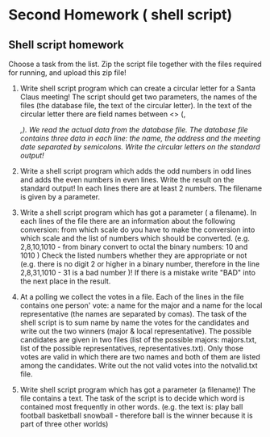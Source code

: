 # Second Homework ( shell script)
## Shell script homework

Choose a task from the list. Zip the script file together with the files required for running, and upload this zip file!

1.   Write shell script program which can create a circular letter for a Santa Claus meeting! The script should get two parameters, the names of the files  (the database file, the text of the circular letter). In the text of the circular letter there are field names between <> (<name>,<address>,<date>). We read the actual data from the database file. The database file contains three data in each line: the name, the address and the meeting date separated by semicolons. Write the circular letters on the standard output!

2.   Write a shell script program which adds the odd numbers in odd lines and adds the even numbers in even lines. Write the result on the standard output! In each lines there are at least 2 numbers. The filename is given by a parameter.

3.   Write a shell script program which has got a parameter ( a filename). In each lines of the file there are an information about the following conversion: from which scale do you have to make the conversion into which scale and the list of numbers which should be converted. (e.g. 2,8,10,1010 - from binary convert to octal the binary numbers: 10 and 1010 ) Check the listed numbers whether they are appropriate or not (e.g. there is no digit 2 or higher in a binary number, therefore in the line 2,8,31,1010   - 31 is a bad number )! If there is a mistake write "BAD" into the next place in the result.

4.   At a polling we collect the votes in a file. Each of the lines in the file contains one person' vote: a name for the major and a name for the local representative (the names are separated by comas). The task of the shell script is to sum name by name the votes for the candidates and write out the two winners (major & local representative). The possible candidates are given in two files (list of the possible majors: majors.txt, list of the possible representatives, representatives.txt). Only those votes are valid in which there are two names and both of them are listed among the candidates. Write out the not valid votes into the notvalid.txt file.

5.  Write shell script program which has got a parameter (a filename)! The file contains a text. The task of the script is to decide which word is contained most frequently in other words. (e.g. the text is: play ball football basketball snowball - therefore ball is the winner because it is part of three other worlds)

